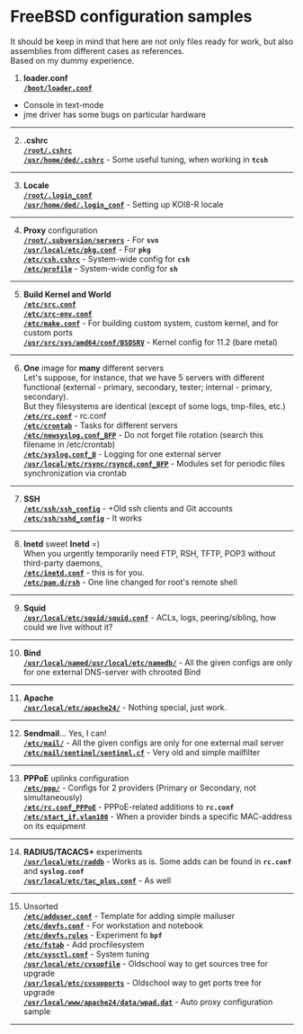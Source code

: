 # FreeBSD configuration samples    
It should be keep in mind that here are not only files ready for work, but also assemblies from different cases as references.    
Based on my dummy experience.    
1. **loader.conf**    
[**`/boot/loader.conf`**](https://github.com/wildfielded/samples-freebsd/blob/master/boot/loader.conf)    
- Console in text-mode    
- jme driver has some bugs on particular hardware    
----
2. **.cshrc**    
[**`/root/.cshrc`**](https://github.com/wildfielded/samples-freebsd/blob/master/root/.cshrc)    
[**`/usr/home/ded/.cshrc`**](https://github.com/wildfielded/samples-freebsd/blob/master/usr/home/ded/.cshrc) - Some useful tuning, when working in **`tcsh`**    
----
3. **Locale**    
[**`/root/.login_conf`**](https://github.com/wildfielded/samples-freebsd/blob/master/root/.login_conf)    
[**`/usr/home/ded/.login_conf`**](https://github.com/wildfielded/samples-freebsd/blob/master/usr/home/ded/.login_conf) - Setting up KOI8-R locale    
----
4. **Proxy** configuration    
[**`/root/.subversion/servers`**](https://github.com/wildfielded/samples-freebsd/blob/master/root/.subversion/servers) - For **`svn`**    
[**`/usr/local/etc/pkg.conf`**](https://github.com/wildfielded/samples-freebsd/blob/master/usr/local/etc/pkg.conf) - For **`pkg`**    
[**`/etc/csh.cshrc`**](https://github.com/wildfielded/samples-freebsd/blob/master/etc/csh.cshrc) - System-wide config for **`csh`**    
[**`/etc/profile`**](https://github.com/wildfielded/samples-freebsd/blob/master/etc/profile) - System-wide config for **`sh`**    
----
5. **Build Kernel and World**    
[**`/etc/src.conf`**](https://github.com/wildfielded/samples-freebsd/blob/master/etc/src.conf)    
[**`/etc/src-env.conf`**](https://github.com/wildfielded/samples-freebsd/blob/master/etc/src-env.conf)    
[**`/etc/make.conf`**]() - For building custom system, custom kernel, and for custom ports    
[**`/usr/src/sys/amd64/conf/BSDSRV`**](https://github.com/wildfielded/samples-freebsd/blob/master/usr/src/sys/amd64/conf/BSDSRV) - Kernel config for 11.2 (bare metal)    
----
6. **One** image for **many** different servers    
Let's suppose, for instance, that we have 5 servers with different functional (external - primary, secondary, tester; internal - primary, secondary).    
But they filesystems are identical (except of some logs, tmp-files, etc.)    
[**`/etc/rc.conf`**](https://github.com/wildfielded/samples-freebsd/blob/master/etc/rc.conf) - rc.conf    
[**`/etc/crontab`**](https://github.com/wildfielded/samples-freebsd/blob/master/etc/crontab) - Tasks for different servers    
[**`/etc/newsyslog.conf_BFP`**](https://github.com/wildfielded/samples-freebsd/blob/master/etc/newsyslog.conf_BFP) - Do not forget file rotation (search this filename in /etc/crontab)    
[**`/etc/syslog.conf_B`**](https://github.com/wildfielded/samples-freebsd/blob/master/etc/syslog.conf_B) - Logging for one external server    
[**`/usr/local/etc/rsync/rsyncd.conf_BFP`**](https://github.com/wildfielded/samples-freebsd/blob/master/usr/local/etc/rsync/rsyncd.conf_BFP) - Modules set for periodic files synchronization via crontab    
----
7. **SSH**    
[**`/etc/ssh/ssh_config`**](https://github.com/wildfielded/samples-freebsd/blob/master/etc/ssh/ssh_config) - +Old ssh clients and Git accounts    
[**`/etc/ssh/sshd_config`**](https://github.com/wildfielded/samples-freebsd/blob/master/etc/ssh/sshd_config) - It works    
----
8. **Inetd** sweet **Inetd** =)    
When you urgently temporarily need FTP, RSH, TFTP, POP3 without third-party daemons,    
[**`/etc/inetd.conf`**](https://github.com/wildfielded/samples-freebsd/blob/master/etc/inetd.conf) - this is for you.    
[**`/etc/pam.d/rsh`**](https://github.com/wildfielded/samples-freebsd/blob/master/etc/pam.d/rsh) - One line changed for root's remote shell
----
9. **Squid**    
[**`/usr/local/etc/squid/squid.conf`**](https://github.com/wildfielded/samples-freebsd/blob/master/usr/local/etc/squid/squid.conf) - ACLs, logs, peering/sibling, how could we live without it?    
----
10. **Bind**    
[**`/usr/local/named/usr/local/etc/namedb/`**](https://github.com/wildfielded/samples-freebsd/blob/master/usr/local/named/usr/local/etc/namedb) - All the given configs are only for one external DNS-server with chrooted Bind    
----
11. **Apache**    
[**`/usr/local/etc/apache24/`**](https://github.com/wildfielded/samples-freebsd/blob/master/usr/local/etc/apache24) - Nothing special, just work.    
----
12. **Sendmail**... Yes, I can!    
[**`/etc/mail/`**](https://github.com/wildfielded/samples-freebsd/blob/master/etc/mail) - All the given configs are only for one external mail server    
[**`/etc/mail/sentinel/sentinel.cf`**](https://github.com/wildfielded/samples-freebsd/blob/master/etc/mail/sentinel/sentinel.cf) - Very old and simple mailfilter    
----
13. **PPPoE** uplinks configuration    
[**`/etc/ppp/`**](https://github.com/wildfielded/samples-freebsd/blob/master/etc/ppp) - Configs for 2 providers (Primary or Secondary, not simultaneously)    
[**`/etc/rc.conf_PPPoE`**](https://github.com/wildfielded/samples-freebsd/blob/master/etc/rc.conf_PPPoE) - PPPoE-related additions to **`rc.conf`**    
[**`/etc/start_if.vlan100`**](https://github.com/wildfielded/samples-freebsd/blob/master/etc/start_if.vlan100) - When a provider binds a specific MAC-address on its equipment    
----
14. **RADIUS/TACACS+** experiments    
[**`/usr/local/etc/raddb`**](https://github.com/wildfielded/samples-freebsd/blob/master/usr/local/etc/raddb) - Works as is. Some adds can be found in **`rc.conf`** and **`syslog.conf`**    
[**`/usr/local/etc/tac_plus.conf`**](https://github.com/wildfielded/samples-freebsd/blob/master/usr/local/etc/tac_plus.conf) - As well    
----
15. Unsorted    
[**`/etc/adduser.conf`**](https://github.com/wildfielded/samples-freebsd/blob/master/etc/adduser.conf) - Template for adding simple mailuser    
[**`/etc/devfs.conf`**](https://github.com/wildfielded/samples-freebsd/blob/master/etc/devfs.conf) - For workstation and notebook    
[**`/etc/devfs.rules`**](https://github.com/wildfielded/samples-freebsd/blob/master/etc/devfs.rules) - Experiment fo **`bpf`**    
[**`/etc/fstab`**](https://github.com/wildfielded/samples-freebsd/blob/master/etc/fstab) - Add procfilesystem    
[**`/etc/sysctl.conf`**](https://github.com/wildfielded/samples-freebsd/blob/master/etc/sysctl.conf) - System tuning    
[**`/usr/local/etc/cvsupfile`**](https://github.com/wildfielded/samples-freebsd/blob/master/usr/local/etc/cvsupfile) - Oldschool way to get sources tree for upgrade    
[**`/usr/local/etc/cvsupports`**](https://github.com/wildfielded/samples-freebsd/blob/master/usr/local/etc/cvsupports) - Oldschool way to get ports tree for upgrade    
[**`/usr/local/www/apache24/data/wpad.dat`**](https://github.com/wildfielded/samples-freebsd/blob/master/usr/local/www/apache24/data/wpad.dat) - Auto proxy configuration sample    
----
